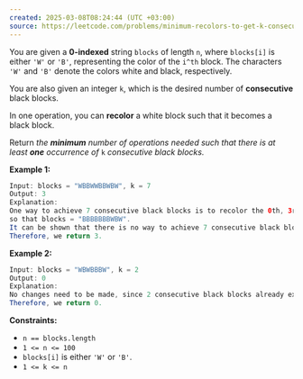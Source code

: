 ```yaml
---
created: 2025-03-08T08:24:44 (UTC +03:00)
source: https://leetcode.com/problems/minimum-recolors-to-get-k-consecutive-black-blocks/description/?envType=daily-question&envId=2025-03-08
---
```

You are given a **0-indexed** string `blocks` of length `n`, where `blocks[i]` is either `'W'` or `'B'`, representing the color of the `i^th` block. The characters `'W'` and `'B'` denote the colors white and black, respectively.

You are also given an integer `k`, which is the desired number of **consecutive** black blocks.

In one operation, you can **recolor** a white block such that it becomes a black block.

Return _the **minimum** number of operations needed such that there is at least **one** occurrence of_ `k` _consecutive black blocks._


**Example 1:**

``` Java
Input: blocks = "WBBWWBBWBW", k = 7
Output: 3
Explanation:
One way to achieve 7 consecutive black blocks is to recolor the 0th, 3rd, and 4th blocks
so that blocks = "BBBBBBBWBW". 
It can be shown that there is no way to achieve 7 consecutive black blocks in less than 3 operations.
Therefore, we return 3.
```


**Example 2:**

``` Java
Input: blocks = "WBWBBBW", k = 2
Output: 0
Explanation:
No changes need to be made, since 2 consecutive black blocks already exist.
Therefore, we return 0.
```


**Constraints:**

-   `n == blocks.length`
-   `1 <= n <= 100`
-   `blocks[i]` is either `'W'` or `'B'`.
-   `1 <= k <= n`

